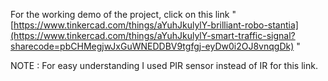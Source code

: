 For the working demo of the project, click on this link " [https://www.tinkercad.com/things/aYuhJkulylY-brilliant-robo-stantia](https://www.tinkercad.com/things/aYuhJkulylY-smart-traffic-signal?sharecode=pbCHMegjwJxGuWNEDDBV9tgfgj-eyDw0i2OJ8vnqgDk) "

NOTE : For easy understanding I used PIR sensor instead of IR for this link.
